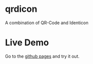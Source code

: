 # qrdicon
A combination of QR-Code and Identicon

# Live Demo

Go to the [github pages](https://rainu.github.io/qrudicon/) and try it out.